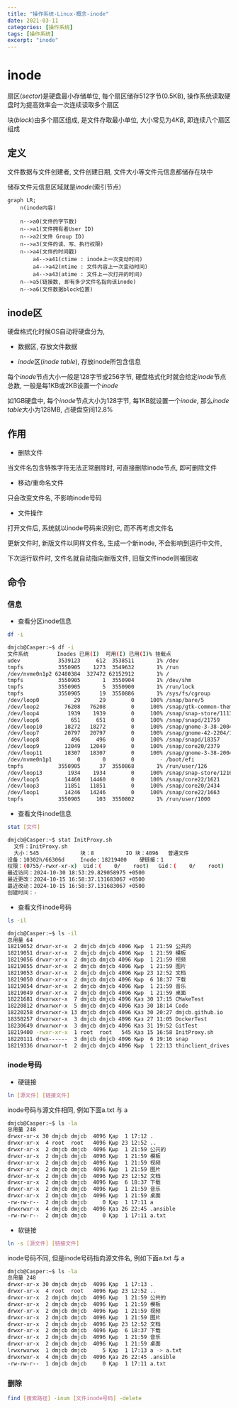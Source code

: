 ```yaml
---
title: "操作系统-Linux-概念-inode"
date: 2021-03-11
categories: [操作系统]
tags: [操作系统]
excerpt: "inode"
---
```


# inode

扇区($sector$)是硬盘最小存储单位, 每个扇区储存$512$字节(0.5KB), 操作系统读取硬盘时为提高效率会一次连续读取多个扇区

块($block$)由多个扇区组成, 是文件存取最小单位, 大小常见为$4KB$, 即连续八个扇区组成

## 定义

文件数据与文件创建者, 文件创建日期, 文件大小等文件元信息都储存在块中

储存文件元信息区域就是$inode$(索引节点)

```mermaid
graph LR;
    n(inode内容)

    n-->a0(文件的字节数)
    n-->a1(文件拥有者User ID)
    n-->a2(文件 Group ID)
    n-->a3(文件的读、写、执行权限)
    n-->a4(文件的时间戳)
        a4-->a41(ctime : inode上一次变动时间)
        a4-->a42(mtime : 文件内容上一次变动时间)
        a4-->a43(atime : 文件上一次打开的时间)
    n-->a5(链接数, 即有多少文件名指向该inode)
    n-->a6(文件数据block位置)
```

## inode区

硬盘格式化时候OS自动将硬盘分为,

- 数据区, 存放文件数据

- $inode$区($inode$ $table$), 存放inode所包含信息

每个$inode$节点大小一般是128字节或256字节, 硬盘格式化时就会给定$inode$节点总数, 一般是每1KB或2KB设置一个$inode$

如1GB硬盘中, 每个$inode$节点大小为128字节, 每1KB就设置一个$inode$, 那么$inode$ $table$大小为128MB, 占硬盘空间12.8\%

## 作用

- 删除文件

当文件名包含特殊字符无法正常删除时, 可直接删除inode节点, 即可删除文件

- 移动/重命名文件

只会改变文件名, 不影响inode号码

- 文件操作

打开文件后, 系统就以inode号码来识别它, 而不再考虑文件名

更新文件时, 新版文件以同样文件名, 生成一个新inode, 不会影响到运行中文件, 

下次运行软件时, 文件名就自动指向新版文件, 旧版文件inode则被回收

## 命令

### 信息

- 查看分区inode信息
  
```sh
df -i
```

```sh
dmjcb@Casper:~$ df -i
文件系统         Inodes 已用(I)  可用(I) 已用(I)% 挂载点
udev            3539123     612  3538511       1% /dev
tmpfs           3550905    1273  3549632       1% /run
/dev/nvme0n1p2 62480384  327472 62152912       1% /
tmpfs           3550905       1  3550904       1% /dev/shm
tmpfs           3550905       5  3550900       1% /run/lock
tmpfs           3550905      19  3550886       1% /sys/fs/cgroup
/dev/loop0           29      29        0     100% /snap/bare/5
/dev/loop2        76208   76208        0     100% /snap/gtk-common-themes/1535
/dev/loop4         1939    1939        0     100% /snap/snap-store/1113
/dev/loop6          651     651        0     100% /snap/snapd/21759
/dev/loop10       18272   18272        0     100% /snap/gnome-3-38-2004/119
/dev/loop7        20797   20797        0     100% /snap/gnome-42-2204/176
/dev/loop8          496     496        0     100% /snap/snapd/18357
/dev/loop9        12049   12049        0     100% /snap/core20/2379
/dev/loop11       18307   18307        0     100% /snap/gnome-3-38-2004/143
/dev/nvme0n1p1        0       0        0        - /boot/efi
tmpfs           3550905      37  3550868       1% /run/user/126
/dev/loop13        1934    1934        0     100% /snap/snap-store/1216
/dev/loop5        14460   14460        0     100% /snap/core22/1621
/dev/loop3        11851   11851        0     100% /snap/core20/2434
/dev/loop1        14246   14246        0     100% /snap/core22/1663
tmpfs           3550905     103  3550802       1% /run/user/1000
```

- 查看文件inode信息
  
```sh
stat [文件]
```

```sh
dmjcb@Casper:~$ stat InitProxy.sh
  文件：InitProxy.sh
  大小：545             块：8          IO 块：4096   普通文件
设备：10302h/66306d     Inode：18219400    硬链接：1
权限：(0755/-rwxr-xr-x)  Uid：(    0/    root)   Gid：(    0/    root)
最近访问：2024-10-30 18:53:29.829058975 +0500
最近更改：2024-10-15 16:58:37.131683067 +0500
最近改动：2024-10-15 16:58:37.131683067 +0500
创建时间：-
```

- 查看文件inode号码
  
```sh
ls -il
```

```sh
dmjcb@Casper:~$ ls -il
总用量 64
18219052 drwxr-xr-x  2 dmjcb dmjcb 4096 Қыр  1 21:59 公共的
18219051 drwxr-xr-x  2 dmjcb dmjcb 4096 Қыр  1 21:59 模板
18219056 drwxr-xr-x  2 dmjcb dmjcb 4096 Қыр  1 21:59 视频
18219055 drwxr-xr-x  2 dmjcb dmjcb 4096 Қыр  1 21:59 图片
18219053 drwxr-xr-x  2 dmjcb dmjcb 4096 Қыр 23 12:52 文档
18219050 drwxr-xr-x  2 dmjcb dmjcb 4096 Қыр  6 18:37 下载
18219054 drwxr-xr-x  2 dmjcb dmjcb 4096 Қыр  1 21:59 音乐
18219049 drwxr-xr-x  2 dmjcb dmjcb 4096 Қыр  1 21:59 桌面
18221681 drwxrwxr-x  7 dmjcb dmjcb 4096 Қаз 30 17:15 CMakeTest
18220812 drwxrwxr-x  5 dmjcb dmjcb 4096 Қаз 30 18:14 Code
18220258 drwxrwxr-x 13 dmjcb dmjcb 4096 Қаз 30 20:27 dmjcb.github.io
18350257 drwxrwxr-x  3 dmjcb dmjcb 4096 Қаз 27 11:05 DockerTest
18230649 drwxrwxr-x  3 dmjcb dmjcb 4096 Қаз 31 19:52 GitTest
18219400 -rwxr-xr-x  1 root  root   545 Қаз 15 16:58 InitProxy.sh
18220111 drwx------  3 dmjcb dmjcb 4096 Қыр  6 19:16 snap
18219336 drwxrwxr-t  2 dmjcb dmjcb 4096 Қыр  1 22:13 thinclient_drives
```

### inode号码

- 硬链接

```sh
ln [源文件] [链接文件]
```

inode号码与源文件相同, 例如下面a.txt 与 a

```sh
dmjcb@Casper:~$ ls -la
总用量 248
drwxr-xr-x 30 dmjcb dmjcb  4096 Қар  1 17:12 .
drwxr-xr-x  4 root  root   4096 Қыр 23 12:52 ..
drwxr-xr-x  2 dmjcb dmjcb  4096 Қыр  1 21:59 公共的
drwxr-xr-x  2 dmjcb dmjcb  4096 Қыр  1 21:59 模板
drwxr-xr-x  2 dmjcb dmjcb  4096 Қыр  1 21:59 视频
drwxr-xr-x  2 dmjcb dmjcb  4096 Қыр  1 21:59 图片
drwxr-xr-x  2 dmjcb dmjcb  4096 Қыр 23 12:52 文档
drwxr-xr-x  2 dmjcb dmjcb  4096 Қыр  6 18:37 下载
drwxr-xr-x  2 dmjcb dmjcb  4096 Қыр  1 21:59 音乐
drwxr-xr-x  2 dmjcb dmjcb  4096 Қыр  1 21:59 桌面
-rw-rw-r--  2 dmjcb dmjcb     0 Қар  1 17:11 a
drwxrwxr-x  4 dmjcb dmjcb  4096 Қаз 26 22:45 .ansible
-rw-rw-r--  2 dmjcb dmjcb     0 Қар  1 17:11 a.txt
```

- 软链接

```sh
ln -s [源文件] [链接文件]
```

inode号码不同, 但是inode号码指向源文件名, 例如下面a.txt 与 a

```sh
dmjcb@Casper:~$ ls -la
总用量 248
drwxr-xr-x 30 dmjcb dmjcb  4096 Қар  1 17:13 .
drwxr-xr-x  4 root  root   4096 Қыр 23 12:52 ..
drwxr-xr-x  2 dmjcb dmjcb  4096 Қыр  1 21:59 公共的
drwxr-xr-x  2 dmjcb dmjcb  4096 Қыр  1 21:59 模板
drwxr-xr-x  2 dmjcb dmjcb  4096 Қыр  1 21:59 视频
drwxr-xr-x  2 dmjcb dmjcb  4096 Қыр  1 21:59 图片
drwxr-xr-x  2 dmjcb dmjcb  4096 Қыр 23 12:52 文档
drwxr-xr-x  2 dmjcb dmjcb  4096 Қыр  6 18:37 下载
drwxr-xr-x  2 dmjcb dmjcb  4096 Қыр  1 21:59 音乐
drwxr-xr-x  2 dmjcb dmjcb  4096 Қыр  1 21:59 桌面
lrwxrwxrwx  1 dmjcb dmjcb     5 Қар  1 17:13 a -> a.txt
drwxrwxr-x  4 dmjcb dmjcb  4096 Қаз 26 22:45 .ansible
-rw-rw-r--  1 dmjcb dmjcb     0 Қар  1 17:11 a.txt
```

### 删除

```sh
find [搜索路径] -inum [文件inode号码] -delete
```

